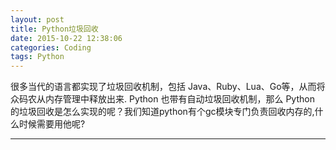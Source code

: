 ```yaml
---
layout: post
title: Python垃圾回收
date: 2015-10-22 12:38:06
categories: Coding
tags: Python
---
```


很多当代的语言都实现了垃圾回收机制，包括 Java、Ruby、Lua、Go等，从而将众码农从内存管理中释放出来. Python 也带有自动垃圾回收机制，那么 Python 的垃圾回收是怎么实现的呢？我们知道python有个gc模块专门负责回收内存的,什么时候需要用他呢?





------

